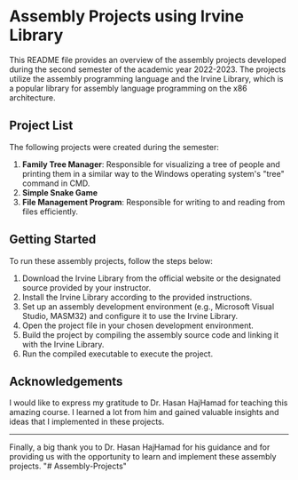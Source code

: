 # Assembly Projects using Irvine Library

This README file provides an overview of the assembly projects developed during the second semester of the academic year 2022-2023. The projects utilize the assembly programming language and the Irvine Library, which is a popular library for assembly language programming on the x86 architecture.

## Project List

The following projects were created during the semester:

1. **Family Tree Manager**: Responsible for visualizing a tree of people and printing them in a similar way to the Windows operating system's "tree" command in CMD.
2. **Simple Snake Game**
3. **File Management Program**: Responsible for writing to and reading from files efficiently.

## Getting Started

To run these assembly projects, follow the steps below:

1. Download the Irvine Library from the official website or the designated source provided by your instructor.
2. Install the Irvine Library according to the provided instructions.
3. Set up an assembly development environment (e.g., Microsoft Visual Studio, MASM32) and configure it to use the Irvine Library.
4. Open the project file in your chosen development environment.
5. Build the project by compiling the assembly source code and linking it with the Irvine Library.
6. Run the compiled executable to execute the project.

## Acknowledgements

I would like to express my gratitude to Dr. Hasan HajHamad for teaching this amazing course. I learned a lot from him and gained valuable insights and ideas that I implemented in these projects.

---

Finally, a big thank you to Dr. Hasan HajHamad for his guidance and for providing us with the opportunity to learn and implement these assembly projects.
"# Assembly-Projects" 
